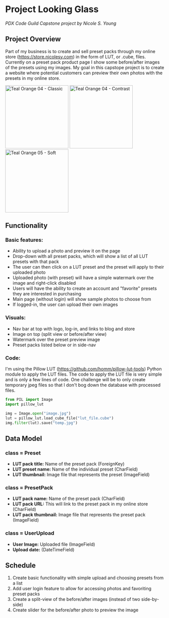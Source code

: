 # Project Looking Glass

*PDX Code Guild Capstone project by Nicole S. Young*

## Project Overview

Part of my business is to create and sell preset packs through my online store (https://store.nicolesy.com) in the form of LUT, or .cube, files. Currently on a preset pack product page I show some before/after images of the presets using my images. My goal in this capstope project is to create a website where potential customers can preview their own photos with the presets in my online store.

<img src="https://cdn.shopify.com/s/files/1/0232/9213/products/cheese_2000x.jpg?v=1556058438" title="Teal Orange 04 - Classic" width="200px"> <img src="https://cdn.shopify.com/s/files/1/0232/9213/products/ashlyn_7f676094-755c-4a89-ba68-d16a261ed26b_2000x.jpg?v=1556058434" title="Teal Orange 04 - Contrast" width="200px"> <img src="https://cdn.shopify.com/s/files/1/0232/9213/products/mushrooms_2000x.jpg?v=1556058445" title="Teal Orange 05 - Soft" width="200px">

## Functionality

### Basic features:
- Ability to upload a photo and preview it on the page
- Drop-down with all preset packs, which will show a list of all LUT presets with that pack
- The user can then click on a LUT preset and the preset will apply to their uploaded photo
- Uploaded photo (with preset) will have a simple watermark over the image and right-click disabled
- Users will have the ability to create an account and "favorite" presets they are interested in purchasing
- Main page (without login) will show sample photos to choose from
- If logged-in, the user can upload their own images

### Visuals:
- Nav bar at top with logo, log-in, and links to blog and store
- Image on top (split view or before/after view)
- Watermark over the preset preview image
- Preset packs listed below or in side-nav

### Code:
I'm using the Pillow LUT (https://github.com/homm/pillow-lut-tools) Python module to apply the LUT files. The code to apply the LUT file is very simple and is only a few lines of code. One challenge will be to only create temporary jpeg files so that I don't bog down the database with processed files.

```python
from PIL import Image
import pillow_lut

img = Image.open("image.jpg")
lut = pillow_lut.load_cube_file("lut_file.cube")
img.filter(lut).save("temp.jpg")
```

## Data Model

### class = Preset
- **LUT pack title:** Name of the preset pack (ForeignKey)
- **LUT preset name:** Name of the individual preset (CharField)
- **LUT thumbnail:** Image file that represents the preset (ImageField)

### class = PresetPack
- **LUT pack name:** Name of the preset pack (CharField)
- **LUT pack URL:** This will link to the preset pack in my online store (CharField)
- **LUT pack thumbnail:** Image file that represents the preset pack (ImageField)

### class = UserUpload
- **User Image:** Uploaded file (ImageField)
- **Upload date:** (DateTimeField)

## Schedule

1. Create basic functionality with simple upload and choosing presets from a list
2. Add user login feature to allow for accessing photos and favoriting preset packs
3. Create a split-view of the before/after images (instead of two side-by-side)
4. Create slider for the before/after photo to preview the image
